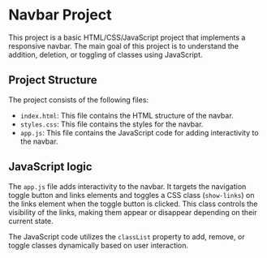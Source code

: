 # Navbar Project

This project is a basic HTML/CSS/JavaScript project that implements a responsive navbar. The main goal of this project is to understand the addition, deletion, or toggling of classes using JavaScript.

## Project Structure

The project consists of the following files:

- `index.html`: This file contains the HTML structure of the navbar.
- `styles.css`: This file contains the styles for the navbar.
- `app.js`: This file contains the JavaScript code for adding interactivity to the navbar.



## JavaScript logic

The `app.js` file adds interactivity to the navbar. It targets the navigation toggle button and links elements and toggles a CSS class (`show-links`) on the links element when the toggle button is clicked. This class controls the visibility of the links, making them appear or disappear depending on their current state.

The JavaScript code utilizes the `classList` property to add, remove, or toggle classes dynamically based on user interaction.


